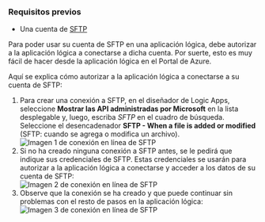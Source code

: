 ### <a name="prerequisites"></a>Requisitos previos
* Una cuenta de [SFTP](https://en.wikipedia.org/wiki/SSH_File_Transfer_Protocol)  

Para poder usar su cuenta de SFTP en una aplicación lógica, debe autorizar a la aplicación lógica a conectarse a dicha cuenta. Por suerte, esto es muy fácil de hacer desde la aplicación lógica en el Portal de Azure.  

Aquí se explica cómo autorizar a la aplicación lógica a conectarse a su cuenta de SFTP:  

1. Para crear una conexión a SFTP, en el diseñador de Logic Apps, seleccione **Mostrar las API administradas por Microsoft** en la lista desplegable y, luego, escriba *SFTP* en el cuadro de búsqueda. Seleccione el desencadenador **SFTP - When a file is added or modified** (SFTP: cuando se agrega o modifica un archivo).  
   ![Imagen 1 de conexión en línea de SFTP](./media/connectors-create-api-sftp/sftp-1.png)  
2. Si no ha creado ninguna conexión a SFTP antes, se le pedirá que indique sus credenciales de SFTP. Estas credenciales se usarán para autorizar a la aplicación lógica a conectarse y acceder a los datos de su cuenta de SFTP:  
   ![Imagen 2 de conexión en línea de SFTP](./media/connectors-create-api-sftp/sftp-2.png)  
3. Observe que la conexión se ha creado y que puede continuar sin problemas con el resto de pasos en la aplicación lógica:   
   ![Imagen 3 de conexión en línea de SFTP](./media/connectors-create-api-sftp/sftp-3.png) 

